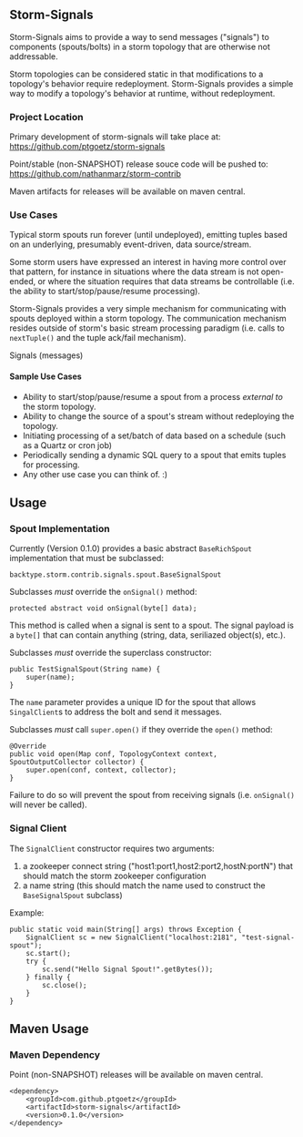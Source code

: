 ## Storm-Signals
Storm-Signals aims to provide a way to send messages ("signals") to components (spouts/bolts) in a storm topology that are otherwise not addressable. 

Storm topologies can be considered static in that modifications to a topology's behavior require redeployment. Storm-Signals provides a simple way to modify a topology's behavior at runtime, without redeployment.


### Project Location
Primary development of storm-signals will take place at: 
https://github.com/ptgoetz/storm-signals

Point/stable (non-SNAPSHOT) release souce code will be pushed to:
https://github.com/nathanmarz/storm-contrib

Maven artifacts for releases will be available on maven central.




### Use Cases
Typical storm spouts run forever (until undeployed), emitting tuples based on an underlying, presumably event-driven, data source/stream.

Some storm users have expressed an interest in having more control over that pattern, for instance in situations where the data stream is not open-ended, or where the situation requires that data streams be controllable (i.e. the ability to start/stop/pause/resume processing).

Storm-Signals provides a very simple mechanism for communicating with spouts deployed within a storm topology. The communication mechanism resides outside of storm's basic stream processing paradigm (i.e. calls to `nextTuple()` and the tuple ack/fail mechanism).

Signals (messages)

#### Sample Use Cases

* Ability to start/stop/pause/resume a spout from a process _external to_ the storm topology.
* Ability to change the source of a spout's stream without redeploying the topology.
* Initiating processing of a set/batch of data based on a schedule (such as a Quartz or cron job)
* Periodically sending a dynamic SQL query to a spout that emits tuples for processing.
* Any other use case you can think of. :)

## Usage

### Spout Implementation
Currently (Version 0.1.0) provides a basic abstract `BaseRichSpout` implementation that must be subclassed:

`backtype.storm.contrib.signals.spout.BaseSignalSpout`

Subclasses _must_ override the `onSignal()` method:

	protected abstract void onSignal(byte[] data);

This method is called when a signal is sent to a spout. The signal payload is a `byte[]` that can contain anything (string, data, seriliazed object(s), etc.).

Subclasses _must_ override the superclass constructor:

	public TestSignalSpout(String name) {
	    super(name);
	}
	
The `name` parameter provides a unique ID for the spout that allows `SingalClient`s to address the bolt and send it messages.

Subclasses _must_ call `super.open()` if they override the `open()` method: 

	@Override
	public void open(Map conf, TopologyContext context, SpoutOutputCollector collector) {
	    super.open(conf, context, collector);
	}

Failure to do so will prevent the spout from receiving signals (i.e. `onSignal()` will never be called).

### Signal Client

The `SignalClient` constructor requires two arguments:

1. a zookeeper connect string ("host1:port1,host2:port2,hostN:portN") that should match the storm zookeeper configuration
2. a name string (this should match the name used to construct the `BaseSignalSpout` subclass)
	
Example:

	public static void main(String[] args) throws Exception {
	    SignalClient sc = new SignalClient("localhost:2181", "test-signal-spout");
	    sc.start();
	    try {
	        sc.send("Hello Signal Spout!".getBytes());
	    } finally {
	        sc.close();
	    }
	}


## Maven Usage

### Maven Dependency

Point (non-SNAPSHOT) releases will be available on maven central.

	<dependency>
		<groupId>com.github.ptgoetz</groupId>
		<artifactId>storm-signals</artifactId>
		<version>0.1.0</version>
	</dependency>





